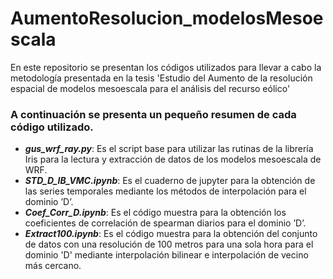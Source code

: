 # AumentoResolucion_modelosMesoescala

En este repositorio se presentan los códigos utilizados para llevar a cabo la metodología presentada en la tesis 'Estudio del Aumento de la resolución espacial de modelos mesoescala para el análisis del recurso eólico'

### A continuación se presenta un pequeño resumen de cada código utilizado.

- ***gus_wrf_ray.py***:
  Es el script base para utilizar las rutinas de la librería Iris para la lectura y extracción de datos de los modelos mesoescala de WRF.
- ***STD_D_IB_VMC.ipynb***: Es el cuaderno de jupyter para la obtención de las series temporales mediante los métodos de interpolación para el dominio ’D’.
- ***Coef_Corr_D.ipynb***: Es el código muestra para la obtención los coeficientes de correlación de spearman diarios para el dominio ’D’.
- ***Extract100.ipynb***: Es el código muestra para la obtención del conjunto de datos con una resolución de 100 metros para una sola hora para el dominio 'D' mediante interpolación bilinear e interpolación de vecino más cercano.
